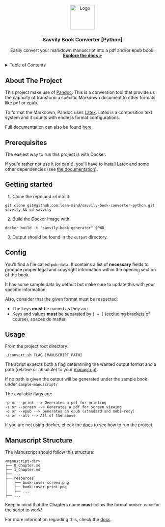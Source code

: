 <br />
<div align="center">
  <a href="https://github.com/lean-mind/savvily-book-converter-python">
    <img src="docs/resources/images/logo.png" alt="Logo" width="80" height="80">
  </a>

  <h3 align="center">Savvily Book Converter [Python]</h3>

  <p align="center">
    Easily convert your markdown manuscript into a pdf and/or epub book!
    <br />
    <a href="https://lean-mind.github.io/savvily-book-converter-python/#/"><strong>Explore the docs »</strong></a>
    <br />
    </p>
</div>

<details>
  <summary>Table of Contents</summary>
  <ol>
    <li>
      <a href="#about-the-project">About The Project</a>
    </li>
    <li>
      <a href="#prerequisites">Prerequisites</a>
    </li>
    <li><a href="#getting-started">Getting Started</a></li>
    <li><a href="#usage">Usage</a></li>
    <li><a href="#manuscript_structure">Manuscript</a></li>
  </ol>
</details>

## About The Project

This project make use of [Pandoc](https://pandoc.org/). This is a conversion tool that
provide us the capacity of transform a specific Markdown document to other formats
like pdf or epub.

To format the Markdown, Pandoc uses [Latex](https://www.latex-project.org/).
Latex is a composition text system and it counts with endless format configurations.

Full documentation can also be found [here](https://lean-mind.github.io/savvily-book-converter-python/#/).

## Prerequisites

The easiest way to run this project is with Docker.

If you'd rather not use it (or can't), you'll have to install Latex and some other dependencies (see [the
documentation](https://lean-mind.github.io/savvily-book-converter-python/#/)).

## Getting started

1. Clone the repo and `cd` into it:

```
git clone git@github.com:lean-mind/savvily-book-converter-python.git savvily && cd savvily
```

2. Build the Docker Image with:

```
docker build -t "savvily-book-generator" $PWD
```

3. Output should be found in the `output` directory.

## Config

You'll find a file called `pub-data`.
It contains a list of **necessary** fields to produce proper legal and copyright information within the opening
section of the book.

It has some sample data by default but make sure to update this with your specific information.

Also, consider that the given format must be respected:

- The keys **must** be named as they are.
- Keys and values **must** be separated by `[ = ]` (excluding brackets of course), spaces do matter.

## Usage

From the project root directory:

`./convert.sh FLAG [MANUSCRIPT_PATH]`

The script expects both a flag determining the wanted output format and a path (relative or absolute) to your [manuscript](manuscript).

If no path is given the output will be generated under the sample book under `sample-manuscript/`

The available flags are:

```
-p or --print --> Generates a pdf for printing
-s or --screen --> Generates a pdf for screen viewing
-e or --epub --> Generates an epub (standard and mobi-redy)
-a or --all --> All of the above
```

If you are not using docker, check the [docs](https://lean-mind.github.io/savvily-book-converter-python/#/) to see how to run
the project.

## Manuscript Structure

The Manuscript should follow this structure:

```
<manuscript-dir>
├── 0_Chapter.md
├── 1_Chapter.md
├── ...
├── resources
│   ├── book-cover-screen.png
│   ├── book-cover-print.png
│   ├── ...
├── ...
```

Keep in mind that the Chapters name **must** follow the format `number_name` for the script to work!

For more information regarding this, check the [docs](https://lean-mind.github.io/savvily-book-converter-python/#/manuscript).
